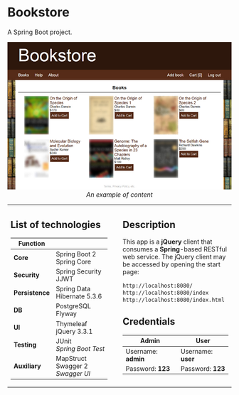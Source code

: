 # Bookstore
A Spring Boot project.
<p align="center">
<img width="805" alt="Example of content" src="https://raw.githubusercontent.com/shop-project-only-2018/shop/master/src/main/resources/forGitHub/screenshot.jpg">
<br/><i>An example of content</i></p>

<table border="0">
<tr><td valign="top" width="50%">

## List of technologies
|Function           |                                       |
|-------------------|---------------------------------------|
|**Core**           | Spring Boot 2 <br/> Spring Core       |
|**Security**       | Spring Security <br/> JJWT            |
|**Persistence**    | Spring Data <br/> Hibernate 5.3.6     |
|**DB**             | PostgreSQL <br/> Flyway               |
|**UI**             | Thymeleaf <br/> jQuery 3.3.1               |
|**Testing**        | JUnit <br/> *Spring Boot Test*             |
|**Auxiliary**      | MapStruct <br/> Swagger 2 <br/> *Swagger UI*    |

</td><td valign="top" width="50%">

## Description
This app is a **jQuery** client that consumes 
a **Spring**-based RESTful web service.
The jQuery client may be accessed by
opening the start page:
```
http://localhost:8080/
http://localhost:8080/index
http://localhost:8080/index.html
```
## Credentials
|**Admin**              |**User**           |
|-----------------------|-------------------|
|Username: **admin**    | Username: **user**|
|Password: **123**      | Password: **123** |

</td></tr>
</table>
